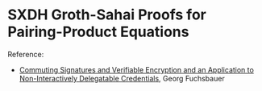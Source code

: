 # SXDH Groth-Sahai Proofs for Pairing-Product Equations

Reference:
- [Commuting Signatures and Verifiable Encryption and an Application to Non-Interactively Delegatable Credentials](https://eprint.iacr.org/2010/233.pdf), Georg Fuchsbauer